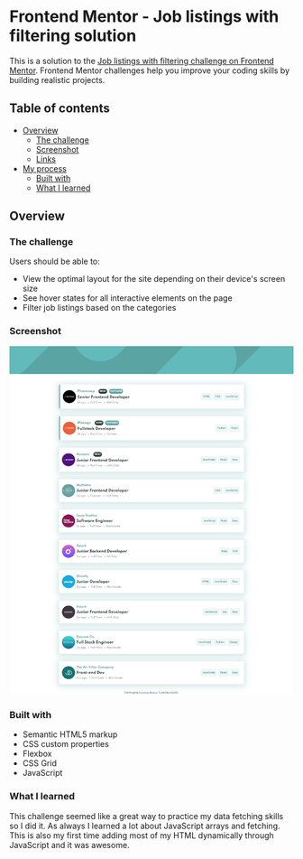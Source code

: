 # Frontend Mentor - Job listings with filtering solution

This is a solution to the [Job listings with filtering challenge on Frontend Mentor](https://www.frontendmentor.io/challenges/job-listings-with-filtering-ivstIPCt). Frontend Mentor challenges help you improve your coding skills by building realistic projects. 

## Table of contents

- [Overview](#overview)
  - [The challenge](#the-challenge)
  - [Screenshot](#screenshot)
  - [Links](#links)
- [My process](#my-process)
  - [Built with](#built-with)
  - [What I learned](#what-i-learned)

## Overview

### The challenge

Users should be able to:

- View the optimal layout for the site depending on their device's screen size
- See hover states for all interactive elements on the page
- Filter job listings based on the categories

### Screenshot

![](images/screenshot.png)

### Built with

- Semantic HTML5 markup
- CSS custom properties
- Flexbox
- CSS Grid
- JavaScript

### What I learned

This challenge seemed like a great way to practice my data fetching skills so I did it. As always I learned a lot about JavaScript arrays and fetching. This is also my first time adding most of my HTML dynamically through JavaScript and it was awesome.

